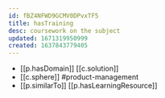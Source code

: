```yaml
---
id: fBZ4NFWD9GCMV0DPvxTF5
title: hasTraining
desc: coursework on the subject
updated: 1671319950999
created: 1637843779405
---
```




- [[p.hasDomain]] [[c.solution]]
- [[c.sphere]] #product-management
- [[p.similarTo]] [[p.hasLearningResource]]

